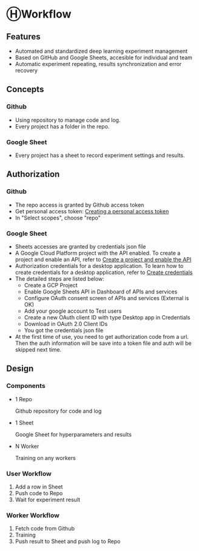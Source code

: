 # ⒽWorkflow

## Features
- Automated and standardized deep learning experiment management 
- Based on GitHub and Google Sheets, accesible for individual and team
- Automatic experiment repeating, results synchronization and error recovery

## Concepts

### Github
- Using repository to manage code and log.
- Every project has a folder in the repo.

### Google Sheet
- Every project has a sheet to record experiment settings and results.

## Authorization

### Github
- The repo access is granted by Github access token 
- Get personal access token: [Creating a personal access token](https://docs.github.com/en/free-pro-team@latest/github/authenticating-to-github/creating-a-personal-access-token)
- In "Select scopes", choose "repo"

### Google Sheet
- Sheets accesses are granted by credentials json file
- A Google Cloud Platform project with the API enabled. To create a project and enable an API, refer to [Create a project and enable the API](https://developers.google.com/workspace/guides/create-project)
- Authorization credentials for a desktop application. To learn how to create credentials for a desktop application, refer to [Create credentials](https://developers.google.com/workspace/guides/create-credentials)
- The detailed steps are listed below:
    - Create a GCP Project
    - Enable Google Sheets API in Dashboard of APIs and services
    - Configure OAuth consent screen of APIs and services (External is OK)
    - Add your google account to Test users
    - Create a new OAuth client ID with type Desktop app in Credentials
    - Download in OAuth 2.0 Client IDs
    - You got the credentials json file 
- At the first time of use, you need to get authorization code from a url. Then the auth information will be save into a token file and auth will be skipped next time.

## Design

### Components

- 1 Repo

    Github repository for code and log

- 1 Sheet

    Google Sheet for hyperparameters and results

- N Worker

    Training on any workers

### User Workflow
1. Add a row in Sheet
2. Push code to Repo
3. Wait for experiment result

### Worker Workflow
1. Fetch code from Github
2. Training
3. Push result to Sheet and push log to Repo